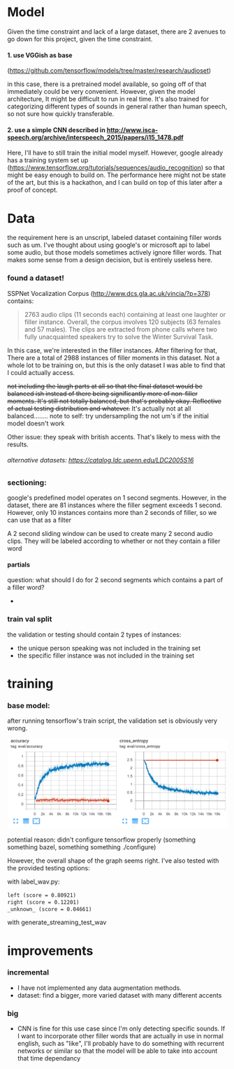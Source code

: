 # Model

Given the time constraint and lack of a large dataset, there are 2 avenues to go down for this project, given the time constraint.

#### 1. use VGGish as base 
(https://github.com/tensorflow/models/tree/master/research/audioset)

in this case, there is a pretrained model available, so going off of that immediately could be very convenient. However, given the model architecture, It might be difficult to run in real time. It's also trained for categorizing different types of sounds in general rather than human speech, so not sure how quickly transferable. 

#### 2. use a simple CNN described in http://www.isca-speech.org/archive/interspeech_2015/papers/i15_1478.pdf

Here, I'll have to still train the initial model myself. However, google already has a training system set up (https://www.tensorflow.org/tutorials/sequences/audio_recognition) so that might be easy enough to build on. The performance here might not be state of the art, but this is a hackathon, and I can build on top of this later after a proof of concept.

# Data

the requirement here is an unscript, labeled dataset containing filler words such as um. 
I've thought about using google's or microsoft api to label some audio, but those models sometimes actively ignore filler words. That makes some sense from a design decision, but is entirely useless here.

### found a dataset!

SSPNet Vocalization Corpus (http://www.dcs.gla.ac.uk/vincia/?p=378) contains:

> 2763 audio clips (11 seconds each) containing at least one laughter or filler instance. Overall, the corpus involves 120 subjects (63 females and 57 males). The clips are extracted from phone calls where two fully unacquainted speakers try to solve the Winter Survival Task.

In this case, we're interested in the filler instances. After filtering for that, There are a total of 2988 instances of filler moments in this dataset. Not a whole lot to be training on, but this is the only dataset I was able to find that I could actually access.

~~not including the laugh parts at all so that the final dataset would be balanced ish instead of there being significantly more of non-filler moments. It's still not totally balanced, but that's probably okay. Reflective of actual testing distribution and whatever.~~
It's actually not at all balanced........ note to self: try undersampling the not um's if the initial model doesn't work

Other issue: they speak with british accents. That's likely to mess with the results.

###### alternative datasets:  https://catalog.ldc.upenn.edu/LDC2005S16

### sectioning:

google's predefined model operates on 1 second segments. However, in the dataset, there are 81 instances where the filler segment exceeds 1 second. However, only 10 instances contains more than 2 seconds of filler, so we can use that as a filter

A 2 second sliding window can be used to create many 2 second audio clips. They will be labeled according to whether or not they contain a filler word

#### partials

question: what should I do for 2 second segments which contains a part of a filler word?

- 

### train val split

the validation or testing should contain 2 types of instances:

- the unique person speaking was not included in the training set
- the specific filler instance was not included in the training set

# training

### base model:

after running tensorflow's train script, the validation set is obviously very wrong. 

![tensorflow_speech_commands.PNG](tensorflow_speech_commands.PNG)

potential reason: didn't configure tensorflow properly (something something bazel, something something ./configure)

However, the overall shape of the graph seems right. I've also tested with the provided testing options:

with label_wav.py:

```
left (score = 0.80921)
right (score = 0.12201)
_unknown_ (score = 0.04661)
```

with generate_streaming_test_wav


# improvements

### incremental

- I have not implemented any data augmentation methods.
- dataset: find a bigger, more varied dataset with many different accents

### big

- CNN is fine for this use case since I'm only detecting specific sounds. If I want to incorporate other filler words that are actually in use in normal english, such as "like", I'll probably have to do something with recurrent networks or similar so that the model will be able to take into account that time dependancy

